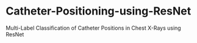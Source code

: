 # Catheter-Positioning-using-ResNet
Multi-Label Classification of Catheter Positions in Chest X-Rays using ResNet
